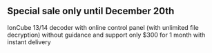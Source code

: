 <!--## Hi there 👋
[My Website New Design!](https://tahaghafuri.ir/)
## New Ubuntu/Debian Server Optimizer
👌Run Now:<br>
```
sudo curl -s https://tahaghafuri.ir/ubuntu.sh | sudo bash
```-->
## Special sale only until December 20th
IonCube 13/14 decoder with online control panel (with unlimited file decryption) without guidance and support only $300 for 1 month with instant delivery
<!--
## Ioncube & SourceGuardian & PHPBolt And Other PHP Encoders Available For Decrypted By US
For News And Orders Join Our Telegram Channel: [@tahaaminghafuri](https://t.me/tahaaminghafuri/)
### Best Offer
We Decrypt Any PHP File (IOncube,Zend,SourceGuardian,Plesk, . . .) And Also JS Files,<br>
Reach Me At Telegram:[@tahaghafuri](https://t.me/tahaghafuri/)<br>
### Prices With Discount For Ioncube Decode
| Files   | Price (€) | Price ($) |
|---------|-----------|-----------|
| 1 File  | €4.5      | $5        |
| 2 Files | €9        | $9        |
| 5 Files | €18       | $19.5     |
| 7 Files | €23       | $25       |
### Prices With Discount For SourceGuardian
| Files   | Price (€) | Price ($) |
|---------|-----------|-----------|
| 1 File  | €4        | $4.5      |
| 2 Files | €8        | $8.8      |
| 5 Files | €15       | $17       |
| 7 Files | €20       | $22       |
### Best Offer For PHPBolt And Eval And Plesk
| Files    | Price (€) | Price ($) |
|----------|-----------|-----------|
| 1 File   | €3        | $4        |
| 50 Files | €43       | $46       |
### Best Offer For NodeJS And Javascript And Lua
| Files    | Price (€) | Price ($) |
|----------|-----------|-----------|
| 50 Files | €57       | $60       |
## رمزگشایی فایل های یونکیوب و سورس گاردین و نود جی اس و . . . 
قیمت ها همانند بالا براساس نرخ روز ارز محاسبه می شود.جهت تماس تلگرام:[@tahaghafuri](https://t.me/tahaghafuri/)
-->
